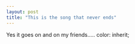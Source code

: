 ```yaml
---
layout: post
title: "This is the song that never ends"
---
```



Yes it goes on and on my friends.....
    color: inherit;
  
  
